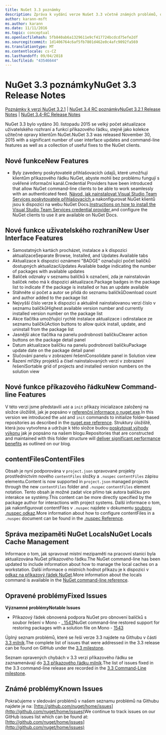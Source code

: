 ```yaml
---
title: NuGet 3.3 poznámky
description: Zpráva k vydání verze NuGet 3.3 včetně známých problémů, opravy chyb, nové funkce a chcete
author: karann-msft
ms.author: karann
ms.date: 11/11/2016
ms.topic: conceptual
ms.openlocfilehash: 5fb840ab6a1329611e9cf417724bcdcd75efe2df
ms.sourcegitcommit: 1d1406764c6af5fb7801d462e0c4afc9092fa569
ms.translationtype: MT
ms.contentlocale: cs-CZ
ms.lasthandoff: 09/04/2018
ms.locfileid: "43546644"
---
```

# <a name="nuget-33-release-notes"></a><span data-ttu-id="ab222-103">NuGet 3.3 poznámky</span><span class="sxs-lookup"><span data-stu-id="ab222-103">NuGet 3.3 Release Notes</span></span>

<span data-ttu-id="ab222-104">[Poznámky k verzi NuGet 3.2.1](../release-notes/nuget-3.2.1.md) | [NuGet 3.4 RC poznámky](../release-notes/nuget-3.4-RC.md)</span><span class="sxs-lookup"><span data-stu-id="ab222-104">[NuGet 3.2.1 Release Notes](../release-notes/nuget-3.2.1.md) | [NuGet 3.4-RC Release Notes](../release-notes/nuget-3.4-RC.md)</span></span>

<span data-ttu-id="ab222-105">NuGet 3.3 bylo vydáno 30. listopadu 2015 se velký počet aktualizace uživatelského rozhraní a funkcí příkazového řádku, stejně jako kolekce užitečné opravy klientům NuGet.</span><span class="sxs-lookup"><span data-stu-id="ab222-105">NuGet 3.3 was released November 30, 2015 with a significant number of user interface updates and command-line features as well as a collection of useful fixes to the NuGet clients.</span></span>

## <a name="new-features"></a><span data-ttu-id="ab222-106">Nové funkce</span><span class="sxs-lookup"><span data-stu-id="ab222-106">New Features</span></span>

* <span data-ttu-id="ab222-107">Byly zavedeny poskytovatelé přihlašovacích údajů, které umožňují klientům příkazového řádku NuGet, abyste mohli bez problému fungují s ověřené informační kanál.</span><span class="sxs-lookup"><span data-stu-id="ab222-107">Credential Providers have been introduced that allow NuGet command-line clients to be able to work seamlessly with an authenticated feed.</span></span> <span data-ttu-id="ab222-108">[Návod, jak nainstalovat Visual Studio Team Services poskytovatele přihlašovacích ](../api/nuget-exe-credential-providers.md) a nakonfigurovat NuGet klientů jsou k dispozici na webu NuGet Docs.</span><span class="sxs-lookup"><span data-stu-id="ab222-108">[Instructions on how to install the Visual Studio Team Services credential provider ](../api/nuget-exe-credential-providers.md) and configure the NuGet clients to use it are available on NuGet Docs.</span></span>

## <a name="new-user-interface-features"></a><span data-ttu-id="ab222-109">Nové funkce uživatelského rozhraní</span><span class="sxs-lookup"><span data-stu-id="ab222-109">New User Interface Features</span></span>

* <span data-ttu-id="ab222-110">Samostatných kartách procházet, instalace a k dispozici aktualizace</span><span class="sxs-lookup"><span data-stu-id="ab222-110">Separate Browse, Installed, and Updates Available tabs</span></span>
* <span data-ttu-id="ab222-111">Aktualizace k dispozici oznámení "BADGE" označující počet balíčků dostupných aktualizací</span><span class="sxs-lookup"><span data-stu-id="ab222-111">Updates Available badge indicating the number of packages with available updates</span></span>
* <span data-ttu-id="ab222-112">Balíček odznaky v seznamu balíčků k označení, zda je nainstalován balíček nebo má k dispozici aktualizace.</span><span class="sxs-lookup"><span data-stu-id="ab222-112">Package badges in the package list to indicate if the package is installed or has an update available</span></span>
* <span data-ttu-id="ab222-113">Stáhněte si počet a autor se přidá do seznamu balíčků</span><span class="sxs-lookup"><span data-stu-id="ab222-113">Download count and author added to the package list</span></span>
* <span data-ttu-id="ab222-114">Nejvyšší číslo verze k dispozici a aktuálně nainstalovanou verzi číslo v seznamu balíčků</span><span class="sxs-lookup"><span data-stu-id="ab222-114">Highest available version number and currently installed version number on the package list</span></span>
* <span data-ttu-id="ab222-115">Akce tlačítka umožňující rychlé instalace aktualizace i odinstalace ze seznamu balíčků</span><span class="sxs-lookup"><span data-stu-id="ab222-115">Action buttons to allow quick install, update, and uninstall from the package list</span></span>
* <span data-ttu-id="ab222-116">Jasnější akce tlačítka na panelu podrobností balíčku</span><span class="sxs-lookup"><span data-stu-id="ab222-116">Clearer action buttons on the package detail panel</span></span>
* <span data-ttu-id="ab222-117">Datum aktualizace balíčku na panelu podrobností balíčku</span><span class="sxs-lookup"><span data-stu-id="ab222-117">Package update date on the package detail panel</span></span>
* <span data-ttu-id="ab222-118">Slučování panelu v zobrazení řešení</span><span class="sxs-lookup"><span data-stu-id="ab222-118">Consolidate panel in Solution view</span></span>
* <span data-ttu-id="ab222-119">Řazení mřížky projektů a čísel nainstalovaných verzí v zobrazení řešení</span><span class="sxs-lookup"><span data-stu-id="ab222-119">Sortable grid of projects and installed version numbers on the solution view</span></span>

## <a name="new-command-line-features"></a><span data-ttu-id="ab222-120">Nové funkce příkazového řádku</span><span class="sxs-lookup"><span data-stu-id="ab222-120">New Command-line Features</span></span>

<span data-ttu-id="ab222-121">V této verzi jsme představili `add` a `init` příkazy inicializace založený na složce úložiště, jak je popsáno v [referenční informace o nuget.exe](../tools/nuget-exe-cli-reference.md).</span><span class="sxs-lookup"><span data-stu-id="ab222-121">In this version we introduced the `add` and `init` commands to initialize folder-based repositories as described in the [nuget.exe reference](../tools/nuget-exe-cli-reference.md).</span></span> <span data-ttu-id="ab222-122">Struktury úložiště, která jsou vytvořena a udržuje k této složce budou [poskytovat výhody výkonu](http://blog.nuget.org/20150922/Accelerate-Package-Source.html) jak je popsáno na našem blogu.</span><span class="sxs-lookup"><span data-stu-id="ab222-122">Repositories that are constructed and maintained with this folder structure will [deliver significant performance benefits](http://blog.nuget.org/20150922/Accelerate-Package-Source.html) as outlined on our blog.</span></span>

## <a name="contentfiles"></a><span data-ttu-id="ab222-123">contentFiles</span><span class="sxs-lookup"><span data-stu-id="ab222-123">ContentFiles</span></span>

<span data-ttu-id="ab222-124">Obsah je nyní podporována v `project.json` spravované projekty prostřednictvím nového `contentFiles` složky a `.nuspec` `contentFiles` zápisu elementu.</span><span class="sxs-lookup"><span data-stu-id="ab222-124">Content is now supported in `project.json` managed projects through the new `contentFiles` folder and `.nuspec` `contentFiles` element notation.</span></span>  <span data-ttu-id="ab222-125">Tento obsah je možné zadat více přímo tak autora balíčku pro interakce se systémy.</span><span class="sxs-lookup"><span data-stu-id="ab222-125">This content can be more directly specified by the package author for interactions with project systems.</span></span>  <span data-ttu-id="ab222-126">Další informace o tom, jak nakonfigurovat contentFiles v `.nuspec` najdete v dokumentu [souboru .nuspec odkaz](../reference/nuspec.md).</span><span class="sxs-lookup"><span data-stu-id="ab222-126">More information about how to configure contentFiles in a `.nuspec` document can be found in the [.nuspec Reference](../reference/nuspec.md).</span></span>

## <a name="nuget-locals-cache-management"></a><span data-ttu-id="ab222-127">Správa mezipaměti NuGet Locals</span><span class="sxs-lookup"><span data-stu-id="ab222-127">NuGet Locals Cache Management</span></span>

<span data-ttu-id="ab222-128">Informace o tom, jak spravovat místní mezipaměti na pracovní stanici byla aktualizována NuGet příkazového řádku.</span><span class="sxs-lookup"><span data-stu-id="ab222-128">The NuGet command-line has been updated to include information about how to manage the local caches on a workstation.</span></span>  <span data-ttu-id="ab222-129">Další informace o místních hodnot příkazu je k dispozici v [odkaz na příkazový řádek NuGet](../tools/cli-ref-locals.md).</span><span class="sxs-lookup"><span data-stu-id="ab222-129">More information about the locals command is available in the [NuGet command-line reference](../tools/cli-ref-locals.md).</span></span>

## <a name="fixed-issues"></a><span data-ttu-id="ab222-130">Opravené problémy</span><span class="sxs-lookup"><span data-stu-id="ab222-130">Fixed Issues</span></span>

<span data-ttu-id="ab222-131">**Významné problémy**</span><span class="sxs-lookup"><span data-stu-id="ab222-131">**Notable Issues**</span></span>

* <span data-ttu-id="ab222-132">Příkazový řádek obnovená podpora NuGet pro obnovení balíčků s soubor řešení v Mono - [. 1543](https://github.com/NuGet/Home/issues/1543)</span><span class="sxs-lookup"><span data-stu-id="ab222-132">NuGet command-line restored support for restoring packages with a solution file on Mono - [1543](https://github.com/NuGet/Home/issues/1543)</span></span>

<span data-ttu-id="ab222-133">Úplný seznam problémů, které se řeší verze 3.3 najdete na Githubu v části [3.3 milník](https://github.com/NuGet/Home/issues?q=is%3Aissue+milestone%3A3.3.0+is%3Aclosed).</span><span class="sxs-lookup"><span data-stu-id="ab222-133">The complete list of issues that were addressed in the 3.3 release can be found on GitHub under the [3.3 milestone](https://github.com/NuGet/Home/issues?q=is%3Aissue+milestone%3A3.3.0+is%3Aclosed).</span></span>

<span data-ttu-id="ab222-134">Seznam opravených chybách v 3.3 verzi příkazového řádku se zaznamenávají do [3.3 příkazového řádku milník](https://github.com/NuGet/Home/issues?q=is%3Aissue+is%3Aclosed+milestone%3A3.3.0-commandline).</span><span class="sxs-lookup"><span data-stu-id="ab222-134">The list of issues fixed in the 3.3 command-line release are recorded in the [3.3 Command-Line milestone](https://github.com/NuGet/Home/issues?q=is%3Aissue+is%3Aclosed+milestone%3A3.3.0-commandline).</span></span>

## <a name="known-issues"></a><span data-ttu-id="ab222-135">Známé problémy</span><span class="sxs-lookup"><span data-stu-id="ab222-135">Known Issues</span></span>

<span data-ttu-id="ab222-136">Pokračujeme v sledování problémů v našem seznamu problémů na Githubu najdete je na: [http://github.com/nuget/home/issues](http://github.com/nuget/home/issues)</span><span class="sxs-lookup"><span data-stu-id="ab222-136">We continue to track issues on our GitHub issues list which can be found at: [http://github.com/nuget/home/issues](http://github.com/nuget/home/issues)</span></span>